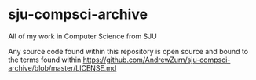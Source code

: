 # sju-compsci-archive
All of my work in Computer Science from SJU

Any source code found within this repository is open source and bound to the terms found within https://github.com/AndrewZurn/sju-compsci-archive/blob/master/LICENSE.md
